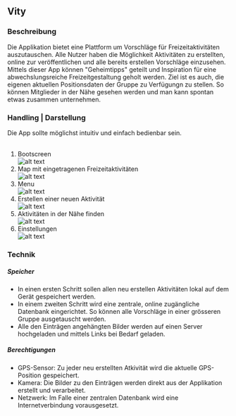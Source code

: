 Vity
-
### Beschreibung
Die Applikation bietet eine Plattform um Vorschläge für Freizeitaktivitäten auszutauschen. Alle Nutzer haben die Möglichkeit Aktivitäten zu erstellten, online zur veröffentlichen und alle bereits erstellen Vorschläge einzusehen. Mittels dieser App können "Geheimtipps" geteilt und Inspiration für eine abwechslungsreiche Freizeitgestaltung geholt werden. Ziel ist es auch, die eigenen aktuellen Positionsdaten der Gruppe zu Verfügungn zu stellen. So können Mitglieder in der Nähe gesehen werden und man kann spontan etwas zusammen unternehmen.</br>

### Handling | Darstellung
Die App sollte möglichst intuitiv und einfach bedienbar sein.<br/><br/>
1. Bootscreen<br/>
![alt text][bootscreen]<br/>
2. Map mit eingetragenen Freizeitaktivitäten<br/>
![alt text][map]<br/>
3. Menu<br/>
![alt text][menu]<br/>
4. Erstellen einer neuen Aktivität<br/>
![alt text][activity_new]<br/>
5. Aktivitäten in der Nähe finden<br/>
![alt text][activity_search]<br/>
6. Einstellungen<br/>
![alt text][settings]<br/>

### Technik
##### Speicher
- In einen ersten Schritt sollen allen neu erstellen Aktivitäten lokal auf dem Gerät gespeichert werden. 
- In einem zweiten Schritt wird eine zentrale, online zugängliche Datenbank eingerichtet. So können alle Vorschläge in einer grösseren Gruppe ausgetauscht werden.
- Alle den Einträgen angehängten Bilder werden auf einen Server hochgeladen und mittels Links bei Bedarf geladen.

##### Berechtigungen
- GPS-Sensor: Zu jeder neu erstellten Atkivität wird die aktuelle GPS-Position gespeichert. 
- Kamera: Die Bilder zu den Einträgen werden direkt aus der Applikation erstellt und verarbeitet. 
- Netzwerk: Im Falle einer zentralen Datenbank wird eine Internetverbindung vorausgesetzt.
 

[bootscreen]: /res/readme/bootscreen.jpg "Bootscreen"
[activity_new]: /res/readme/activity_new.jpg "Acitity New"
[activity_search]: /res/readme/activity_search.jpg "Acitity Search"
[map]: /res/readme/map.jpg "Map"
[menu]: /res/readme/menu.jpg "Menu"
[settings]: /res/readme/settings.jpg "Settings"